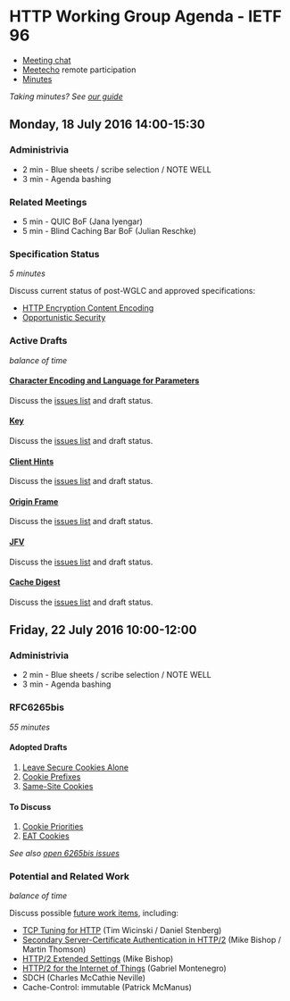 # HTTP Working Group Agenda - IETF 96

* [Meeting chat](xmpp:httpbis@jabber.ietf.org?join)
* [Meetecho](http://www.meetecho.com/ietf96/httpbis) remote participation
* [Minutes](http://etherpad.tools.ietf.org:9000/p/ietf96-httpbis)

*Taking minutes? See [our guide](https://github.com/httpwg/wiki/wiki/TakingMinutes)*


## Monday, 18 July 2016 14:00-15:30

### Administrivia

* 2 min - Blue sheets / scribe selection / NOTE WELL
* 3 min - Agenda bashing


### Related Meetings

* 5 min - QUIC BoF (Jana Iyengar)
* 5 min - Blind Caching Bar BoF (Julian Reschke)


### Specification Status

*5 minutes*

Discuss current status of post-WGLC and approved specifications:

- [HTTP Encryption Content Encoding](https://tools.ietf.org/html/draft-ietf-httpbis-encryption-encoding)
- [Opportunistic Security](https://tools.ietf.org/html/draft-ietf-httpbis-http2-encryption)


### Active Drafts

*balance of time*

#### [Character Encoding and Language for Parameters](https://tools.ietf.org/html/draft-ietf-httpbis-rfc5987bis)

Discuss the [issues list](https://github.com/httpwg/http-extensions/issues?q=is%3Aopen+is%3Aissue+label%3rfc5987bis) and draft status.


#### [Key](https://tools.ietf.org/html/draft-ietf-httpbis-key)

Discuss the [issues list](https://github.com/httpwg/http-extensions/issues?q=is%3Aopen+is%3Aissue+label%3Akey) and draft status.


#### [Client Hints](https://tools.ietf.org/html/draft-ietf-httpbis-client-hints)

Discuss the [issues list](https://github.com/httpwg/http-extensions/issues?q=is%3Aopen+is%3Aissue+label%3Aclient-hints) and draft status.


#### [Origin Frame](https://tools.ietf.org/html/draft-ietf-httpbis-origin-frame)

Discuss the [issues list](https://github.com/httpwg/http-extensions/issues?q=is%3Aopen+is%3Aissue+label%3Aorigin-frame) and draft status.


#### [JFV](https://tools.ietf.org/html/draft-ietf-httpbis-jfv)

Discuss the [issues list](https://github.com/httpwg/http-extensions/issues?q=is%3Aopen+is%3Aissue+label%3Ajfv) and draft status.


#### [Cache Digest](https://tools.ietf.org/html/draft-ietf-httpbis-cache-digest)

Discuss the [issues list](https://github.com/httpwg/http-extensions/issues?q=is%3Aopen+is%3Aissue+label%3Acache-digest) and draft status.



## Friday, 22 July 2016 10:00-12:00

### Administrivia

* 2 min - Blue sheets / scribe selection / NOTE WELL
* 3 min - Agenda bashing


### RFC6265bis

*55 minutes*

#### Adopted Drafts

1. [Leave Secure Cookies Alone](http://httpwg.org/http-extensions/draft-ietf-httpbis-cookie-alone.html)
2. [Cookie Prefixes](https://httpwg.github.io/http-extensions/draft-ietf-httpbis-cookie-prefixes.html)
3. [Same-Site Cookies](https://tools.ietf.org/html/draft-west-first-party-cookies)


#### To Discuss

1. [Cookie Priorities](https://tools.ietf.org/html/draft-west-cookie-priority)
2. [EAT Cookies](https://tools.ietf.org/html/draft-thomson-http-omnomnom)

*See also [open 6265bis issues](https://github.com/httpwg/http-extensions/issues?q=is%3Aissue+is%3Aopen+label%3A6265bis)*


### Potential and Related Work

*balance of time*

Discuss possible [future work items](https://github.com/httpwg/wiki/wiki/WatchList), including:

* [TCP Tuning for HTTP](https://tools.ietf.org/html/draft-stenberg-httpbis-tcp) (Tim Wicinski / Daniel Stenberg)
* [Secondary Server-Certificate Authentication in HTTP/2](https://tools.ietf.org/html/draft-bishop-httpbis-http2-additional-certs) (Mike Bishop / Martin Thomson)
* [HTTP/2 Extended Settings](https://tools.ietf.org/html/draft-bishop-httpbis-extended-settings) (Mike Bishop)
* [HTTP/2 for the Internet of Things](https://tools.ietf.org/html/draft-montenegro-httpbis-h2ot-00) (Gabriel Montenegro)
* SDCH (Charles McCathie Neville)
* Cache-Control: immutable (Patrick McManus)
